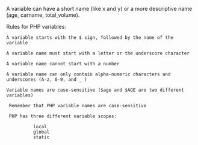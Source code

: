 A variable can have a short name (like x and y) or a more descriptive name (age, carname, total_volume).

Rules for PHP variables:
 
    A variable starts with the $ sign, followed by the name of the variable

    A variable name must start with a letter or the underscore character

    A variable name cannot start with a number

    A variable name can only contain alpha-numeric characters and underscores (A-z, 0-9, and _ )

    Variable names are case-sensitive ($age and $AGE are two different variables)

     Remember that PHP variable names are case-sensitive
     
     PHP has three different variable scopes:

              local
              global
              static
